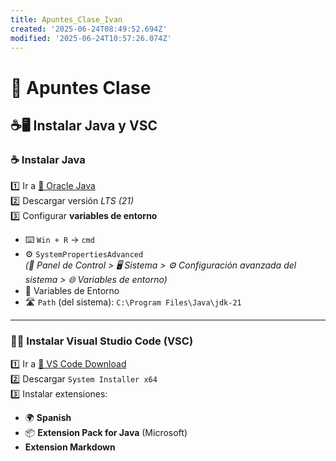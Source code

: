 ```yaml
---
title: Apuntes_Clase_Ivan
created: '2025-06-24T08:49:52.694Z'
modified: '2025-06-24T10:57:26.074Z'
---
```


# 📘 Apuntes Clase

## ☕🖥️ Instalar Java y VSC

### ☕ Instalar Java  
1️⃣ Ir a [🔗 Oracle Java](https://www.oracle.com/es/java/technologies/downloads/)  
2️⃣ Descargar versión *LTS (21)*  
3️⃣ Configurar **variables de entorno**  
   - ⌨️ `Win + R` → `cmd`  
   - ⚙️ `SystemPropertiesAdvanced`  
     *(📁 Panel de Control > 🖥️ Sistema > ⚙️ Configuración avanzada del sistema > 🌐 Variables de entorno)*  
   - 🧬 Variables de Entorno  
   - 🛣️ `Path` (del sistema): `C:\Program Files\Java\jdk-21`

---

### 🧑‍💻 Instalar Visual Studio Code (VSC)  
1️⃣ Ir a [🔗 VS Code Download](https://code.visualstudio.com/download#)  
2️⃣ Descargar `System Installer x64`  
3️⃣ Instalar extensiones:  
   - 🌍 **Spanish**  
   - 📦 **Extension Pack for Java** (Microsoft)
   - **Extension Markdown**


   
